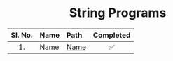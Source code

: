 <div align=center>

# **String Programs**

| **Sl. No.** | **Name** | **Path**     |   **Completed**    |
| :---------: | :------- | :----------- | :----------------: |
|     1.      | Name     | [Name](Path) | :white_check_mark: |

</div>
